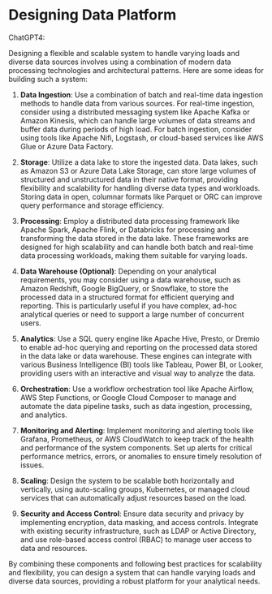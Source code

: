 # Designing Data Platform

ChatGPT4:

Designing a flexible and scalable system to handle varying loads and diverse data sources involves using a combination of modern data processing technologies and architectural patterns. Here are some ideas for building such a system:

1. **Data Ingestion**: Use a combination of batch and real-time data ingestion methods to handle data from various sources. For real-time ingestion, consider using a distributed messaging system like Apache Kafka or Amazon Kinesis, which can handle large volumes of data streams and buffer data during periods of high load. For batch ingestion, consider using tools like Apache Nifi, Logstash, or cloud-based services like AWS Glue or Azure Data Factory.

2. **Storage**: Utilize a data lake to store the ingested data. Data lakes, such as Amazon S3 or Azure Data Lake Storage, can store large volumes of structured and unstructured data in their native format, providing flexibility and scalability for handling diverse data types and workloads. Storing data in open, columnar formats like Parquet or ORC can improve query performance and storage efficiency.

3. **Processing**: Employ a distributed data processing framework like Apache Spark, Apache Flink, or Databricks for processing and transforming the data stored in the data lake. These frameworks are designed for high scalability and can handle both batch and real-time data processing workloads, making them suitable for varying loads.

4. **Data Warehouse (Optional)**: Depending on your analytical requirements, you may consider using a data warehouse, such as Amazon Redshift, Google BigQuery, or Snowflake, to store the processed data in a structured format for efficient querying and reporting. This is particularly useful if you have complex, ad-hoc analytical queries or need to support a large number of concurrent users.

5. **Analytics**: Use a SQL query engine like Apache Hive, Presto, or Dremio to enable ad-hoc querying and reporting on the processed data stored in the data lake or data warehouse. These engines can integrate with various Business Intelligence (BI) tools like Tableau, Power BI, or Looker, providing users with an interactive and visual way to analyze the data.

6. **Orchestration**: Use a workflow orchestration tool like Apache Airflow, AWS Step Functions, or Google Cloud Composer to manage and automate the data pipeline tasks, such as data ingestion, processing, and analytics.

7. **Monitoring and Alerting**: Implement monitoring and alerting tools like Grafana, Prometheus, or AWS CloudWatch to keep track of the health and performance of the system components. Set up alerts for critical performance metrics, errors, or anomalies to ensure timely resolution of issues.

8. **Scaling**: Design the system to be scalable both horizontally and vertically, using auto-scaling groups, Kubernetes, or managed cloud services that can automatically adjust resources based on the load.

9. **Security and Access Control**: Ensure data security and privacy by implementing encryption, data masking, and access controls. Integrate with existing security infrastructure, such as LDAP or Active Directory, and use role-based access control (RBAC) to manage user access to data and resources.

By combining these components and following best practices for scalability and flexibility, you can design a system that can handle varying loads and diverse data sources, providing a robust platform for your analytical needs.
